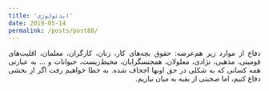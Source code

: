 ```yaml
---
title: 'ایدئولوژی'
date: 2019-05-14
permalink: /posts/post88/
---
```

<div align="justify" dir="rtl">

دفاع از موارد زیر هم‌عرضه: حقوق بچه‌های کار، زنان، کارگران، معلمان، اقلیت‌های قومیتی، مذهبی، نژادی، معلولان، همجنسگرایان، محیط‌زیست، حیوانات و ... به عبارتی همه کسانی که به شکلی در حق اونها اجحاف شده. به خطا خواهیم رفت اگر از بخشی دفاع کنیم، اما صحبتی از بقیه به میان نیاریم.

</div>
